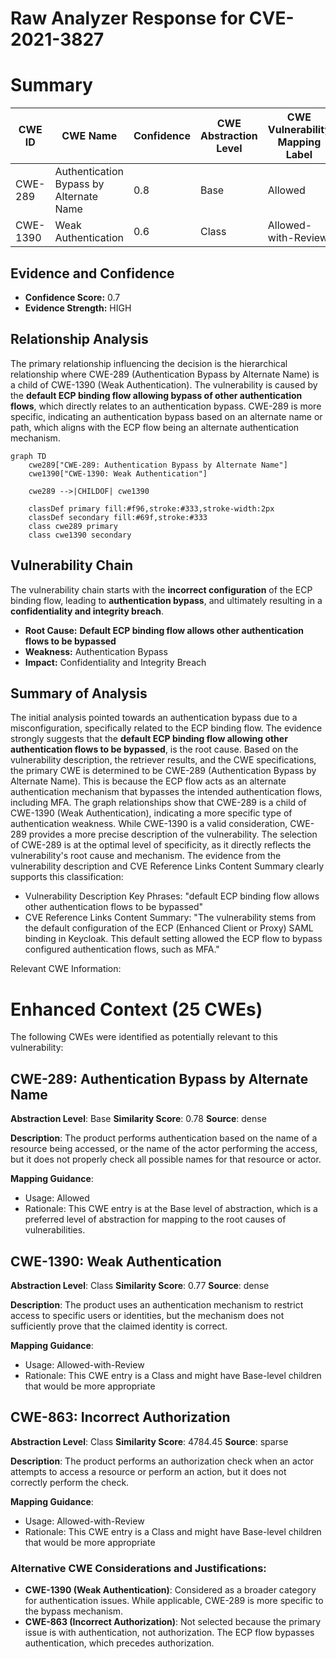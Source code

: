 # Raw Analyzer Response for CVE-2021-3827

# Summary
| CWE ID | CWE Name | Confidence | CWE Abstraction Level | CWE Vulnerability Mapping Label | CWE-Vulnerability Mapping Notes |
|---|---|---|---|---|---|
| CWE-289 | Authentication Bypass by Alternate Name | 0.8 | Base | Allowed | Primary CWE |
| CWE-1390 | Weak Authentication | 0.6 | Class | Allowed-with-Review | Secondary Candidate |

## Evidence and Confidence

*   **Confidence Score:** 0.7
*   **Evidence Strength:** HIGH

## Relationship Analysis
The primary relationship influencing the decision is the hierarchical relationship where CWE-289 (Authentication Bypass by Alternate Name) is a child of CWE-1390 (Weak Authentication). The vulnerability is caused by the **default ECP binding flow allowing bypass of other authentication flows**, which directly relates to an authentication bypass. CWE-289 is more specific, indicating an authentication bypass based on an alternate name or path, which aligns with the ECP flow being an alternate authentication mechanism.
```mermaid
graph TD
    cwe289["CWE-289: Authentication Bypass by Alternate Name"]
    cwe1390["CWE-1390: Weak Authentication"]
    
    cwe289 -->|CHILDOF| cwe1390
    
    classDef primary fill:#f96,stroke:#333,stroke-width:2px
    classDef secondary fill:#69f,stroke:#333
    class cwe289 primary
    class cwe1390 secondary
```

## Vulnerability Chain
The vulnerability chain starts with the **incorrect configuration** of the ECP binding flow, leading to **authentication bypass**, and ultimately resulting in a **confidentiality and integrity breach**.
  - **Root Cause:** **Default ECP binding flow allows other authentication flows to be bypassed**
  - **Weakness:** Authentication Bypass
  - **Impact:** Confidentiality and Integrity Breach

## Summary of Analysis
The initial analysis pointed towards an authentication bypass due to a misconfiguration, specifically related to the ECP binding flow. The evidence strongly suggests that the **default ECP binding flow allowing other authentication flows to be bypassed**, is the root cause.
Based on the vulnerability description, the retriever results, and the CWE specifications, the primary CWE is determined to be CWE-289 (Authentication Bypass by Alternate Name). This is because the ECP flow acts as an alternate authentication mechanism that bypasses the intended authentication flows, including MFA.
The graph relationships show that CWE-289 is a child of CWE-1390 (Weak Authentication), indicating a more specific type of authentication weakness. While CWE-1390 is a valid consideration, CWE-289 provides a more precise description of the vulnerability. The selection of CWE-289 is at the optimal level of specificity, as it directly reflects the vulnerability's root cause and mechanism.
The evidence from the vulnerability description and CVE Reference Links Content Summary clearly supports this classification:
- Vulnerability Description Key Phrases: "default ECP binding flow allows other authentication flows to be bypassed"
- CVE Reference Links Content Summary: "The vulnerability stems from the default configuration of the ECP (Enhanced Client or Proxy) SAML binding in Keycloak. This default setting allowed the ECP flow to bypass configured authentication flows, such as MFA."

Relevant CWE Information:

# Enhanced Context (25 CWEs)
The following CWEs were identified as potentially relevant to this vulnerability:

## CWE-289: Authentication Bypass by Alternate Name
**Abstraction Level**: Base
**Similarity Score**: 0.78
**Source**: dense

**Description**:
The product performs authentication based on the name of a resource being accessed, or the name of the actor performing the access, but it does not properly check all possible names for that resource or actor.

**Mapping Guidance**:
- Usage: Allowed
- Rationale: This CWE entry is at the Base level of abstraction, which is a preferred level of abstraction for mapping to the root causes of vulnerabilities.

## CWE-1390: Weak Authentication
**Abstraction Level**: Class
**Similarity Score**: 0.77
**Source**: dense

**Description**:
The product uses an authentication mechanism to restrict access to specific users or identities, but the mechanism does not sufficiently prove that the claimed identity is correct.

**Mapping Guidance**:
- Usage: Allowed-with-Review
- Rationale: This CWE entry is a Class and might have Base-level children that would be more appropriate

## CWE-863: Incorrect Authorization
**Abstraction Level**: Class
**Similarity Score**: 4784.45
**Source**: sparse

**Description**:
The product performs an authorization check when an actor attempts to access a resource or perform an action, but it does not correctly perform the check.

**Mapping Guidance**:
- Usage: Allowed-with-Review
- Rationale: This CWE entry is a Class and might have Base-level children that would be more appropriate

### Alternative CWE Considerations and Justifications:

-   **CWE-1390 (Weak Authentication)**: Considered as a broader category for authentication issues. While applicable, CWE-289 is more specific to the bypass mechanism.
-   **CWE-863 (Incorrect Authorization)**: Not selected because the primary issue is with authentication, not authorization. The ECP flow bypasses authentication, which precedes authorization.